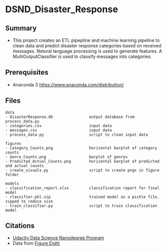 # DSND_Disaster_Response

## Summary
- This project creates an ETL pipepline and machine learning pipeline to clean data and predict disaster response categories based on received messages. Natural language processing is used to generate features. A MultiOutputClassifier is used to classify messages into categories.


## Prerequisites 
- Anaconda 3 https://www.anaconda.com/distribution/


## Files
```
data
- DisasterResponse.db                output database from process_data.py
- categories.csv                     input data
- messages.csv                       input data
- process_data.py                    script to clean input data

figures
- Category_Counts.png                horizontal barplot of category counts
- Genre_Counts.png                   barplot of genres
- Predicted_Actual_Counts.png        horizontal barplot of predicted and actual counts
- create_visuals.py                  script to create pngs in figure folder

models
- classification_report.xlsx         classification report for final model
- classifier.pkl.zip                 trained model as a pickle file. zipped to reduce size
- train_classifier.py                script to train classification model 

```


## Citations 
- [Udacity Data Science Nanodegree Program](https://www.udacity.com/course/data-scientist-nanodegree--nd025)
- Data from [Figure Eight](https://www.figure-eight.com/)





